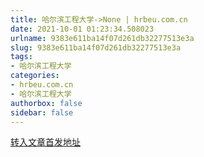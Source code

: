 ```yaml
---
title: 哈尔滨工程大学->None | hrbeu.com.cn
date: 2021-10-01 01:23:34.508023
urlname: 9383e611ba14f07d261db32277513e3a
slug: 9383e611ba14f07d261db32277513e3a
tags: 
- 哈尔滨工程大学
categories:
- hrbeu.com.cn
- 哈尔滨工程大学
authorbox: false
sidebar: false
---
```





[转入文章首发地址](https://mp.weixin.qq.com/s/EHOt3oslrQm8-IyBS6TE-Q)